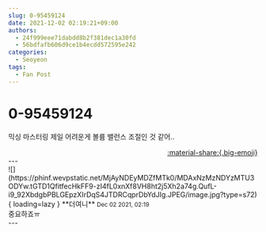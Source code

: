 ```yaml
---
slug: 0-95459124
date: 2021-12-02 02:19:21+09:00
authors:
  - 24f999eee71dabdd8b2f381dec1a30fd
  - 56bdfafb606d9ce1b4ecdd572595e242
categories:
  - Seoyeon
tags:
  - Fan Post
---
```


# 0-95459124

<div class="post-container" markdown="1">
<div class="content-container md-sidebar__scrollwrap" markdown="1">

믹싱 마스터링 제일 어려운게 볼륨 밸런스 조절인 것 같어..

</div>
</div>

<div style="text-align: right;" markdown="1">
<a href="https://weverse.io/fromis9/fanpost/0-95459124" style="text-align: right;">:material-share:{.big-emoji}</a>
</div>
---

<div class="comments-container md-sidebar__scrollwrap" markdown="1">
<div class="comment" markdown="1">
<div class='id-container' markdown="1">
![](https://phinf.wevpstatic.net/MjAyNDEyMDZfMTk0/MDAxNzMzNDYzMTU3ODYw.tGTD1QfitfecHkFF9-zI4fL0xnXf8VH8ht2j5Xh2a74g.QufL-i9_92XbdgbPBLGEpzXIrDqS4JTDRCqprDbYdJIg.JPEG/image.jpg?type=s72){ loading=lazy }
**<span class="artist">더여니</span>** <small>Dec 02 2021, 02:19</small><br>
</div>
<div class='comment-body' markdown="1">
중요하죠ㅠ
</div>
</div>
</div>
---
